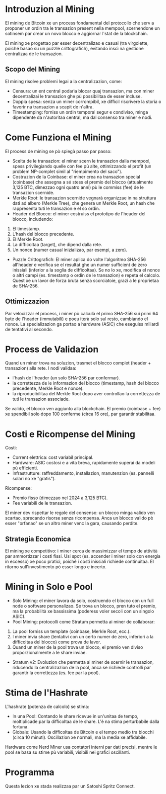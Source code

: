 # Introduzion al Mining
El mining de Bitcoin xe un process fondamental del protocollo che serv a proponer un ordin tra le transazion present nella mempool, scernendone un sotinsem par crear un novo blocco e aggiornar l'stat de la blockchain.

El mining xe progettao par esser decentralizao e casual (tra virgolette, poiché basao su un puzzle crittografich), evitando inscì na gestione centralizaa de le transazion.

## Scopo del Mining
El mining risolve problemi legai a la centralizazion, come:

- Censura: un ent central podarìa blocar quaj transazion, ma con miner decentralizai le transazion ghe pù possibilitaa de esser incluse.
- Doppia spesa: senza un miner corrompibil, xe difficil riscrivere la storia o favorir na transazion a scapit de n'altra.
- Timestamping: forniss un ordin temporal segur e condiviso, minga dipendente da n'autoritaa central, ma dal consenso tra miner e nodi.

# Come Funziona el Mining
El process de mining se pò spiegà passo par passo:

- Scelta de le transazion: el miner scern le transazion dalla mempool, spess privilegiando quelle con fee pù alte, ottimizzando el profit (un problem NP-complet simil al "riempimento del saco").
- Costruzion de la Coinbase: el miner crea na transazion special (coinbase) che assegna a sé stess el premio del blocco (attualmente 3,125 BTC, dimezzao ogni quatro anni) pù le commiss (fee) de le transazion scernide.
- Merkle Root: le transazion scernide vegnarà organizzae in na struttura dati ad albero (Merkle Tree), che genera un Merkle Root, un hash che rappresenta tuti le transazion e el so ordin.
- Header del Blocco: el miner costruiss el prototipo de l'header del blocco, includendo:
1. El timestamp.
2. L'hash del blocco precedente.
3. El Merkle Root.
4. La difficoltaa (target), che dipend dalla rete.
5. Un nonce (numer casual inizializao, par esempi, a zero).
- Puzzle Crittografich: El miner aplica do volte l'algoritmo SHA-256 all'header e verifica se el resultat ghe un numer sufficient de zero inissiali (inferior a la soglia de difficoltaa). Se no lo xe, modifica el nonce o altri campi (es. timestamp o ordin de le transazion) e repeta el calcolo. Quest xe un lavor de forza bruta senza scorciatoie, grazi a le proprietaa de SHA-256.

## Ottimizzazion
Par velocizzar el process, i miner pò calculà el primo SHA-256 sui primi 64 byte de l'header (immutabili) e poeu iterà solo sul resto, cambiando el nonce. La specializazion ga portao a hardware (ASIC) che eseguiss miliardi de tentativi al secondo.

# Process de Validazion
Quand un miner trova na soluzion, trasmet el blocco complet (header + transazion) alla rete. I nodi validaa:
- l'hash de l'header (un solo SHA-256 par confermar).
- la correttezza de le informazion del blocco (timestamp, hash del blocco precedente, Merkle Root e nonce).
- la riproducibilitaa del Merkle Root dopo aver controllao la correttezza de tuti le transazion associade.

Se valido, el blocco ven aggiunto alla blockchain. El premio (coinbase + fee) xe spendibil solo dopo 100 conferme (circa 16 ore), par garantir stabilitaa.

# Costi e Ricompense del Mining
Costi:

- Corrent elettrica: cost variabil principal.
- Hardware: ASIC costosi e a vita breva, rapidamente superai da modeli pù efficienti.
- Infrastrutture: raffreddamento, installazion, manutenzion (es. pannelli solari no xe "gratis").

Ricompense:

- Premio fisso (dimezzao nel 2024 a 3,125 BTC).
- Fee variabili de le transazion.

El miner dev rispettar le regole del consenso: un blocco minga valido ven scartao, sprecando risorse senza ricompensa. Anca un blocco valido pò esser "orfanao" se un altro miner venc la gara, causando perdite.

## Strategia Economica
El mining xe competitivo: i miner cerca de massimizzar el tempo de attività par ammortizzar i costi fissi. Usi spot (es. accender i miner solo con energia in eccesso) xe poco pratici, poiché i costi inissiali richiede continuitaa. El ritorno sull'investimento pò esser longo e incerto.

# Mining in Solo e Pool

- Solo Mining: el miner lavora da solo, costruendo el blocco con un full node o software personalizao. Se trova un blocco, pren tuto el premio, ma la probabilità xe bassissima (poderess voler secoli con un singolo ASIC).
- Pool Mining: protocolli come Stratum permetta ai miner de collaborar:
1. La pool forniss un template (coinbase, Merkle Root, ecc.).
2. I miner invia share (tentativi con un certo numer de zero, inferiori a la difficoltaa del blocco) come prova de lavor.
3. Quand un miner de la pool trova un blocco, el premio ven diviso proporzionalmente a le share inviae.
- Stratum v2: Evoluzion che permetta ai miner de scernir le transazion, riducendo la centralizazion de la pool, anca se richiede controlli par garantir la correttezza (es. fee par la pool).

# Stima de l'Hashrate
L'hashrate (potenza de calcolo) se stima:
- In una Pool: Contando le share ricevue in un'unitaa de tempo, moltiplicade par la difficoltaa de le share. L'è na stima perturbabile dalla fortuna.
- Globale: Usando la difficoltaa de Bitcoin e el tempo medio tra blocchi (circa 10 minuti). Oscillazion xe normali, ma la media xe affidabile.

Hardware come Nerd Miner usa contatori interni par dati precisi, mentre le pool se basa su stime pù variabili, visibili nei grafici oscillanti.

# Programma
Questa lezion xe stada realizzaa par un Satoshi Spritz Connect. 